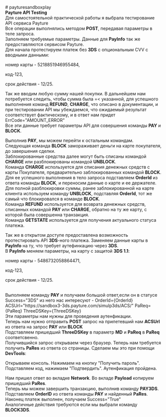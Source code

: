 <p># payturesandboxplay<br /><strong>Payture API Testing</strong> <br />Для самостоятельной практической работы я выбрала тестирование API сервиса Payture&nbsp;<br />Все операции выполнялись методом <strong>POST</strong>, передавая параметры в теле запроса.<br />Заполняем требуемые параметры. Данные для <strong>PayInfo</strong> так же предоставляются сервисом Payture.<br />Для начала протестируем платеж без <strong>3DS</strong> с опциональным CVV с вводными данными:</p><p>номер карты - 5218851946955484,</p><p>код-123,</p><p>срок действия - 12/25.</p><p>Так же вводим любую сумму нашей покупки. В дальнейшем нам потребуется следить, чтобы сумма была =&lt; указанной, для успешного выполнения команд <strong>REFUND</strong>, <strong>CHARGE</strong>, что описано в документации, и при тестировании API мы убеждаемся, что ожидаемый результат соответствует фактическому, и в ответ нам придет ErrCode="AMOUNT_ERROR"<br />Все эти данные требует параметры API для совершения команды <strong>PAY</strong> и <strong>BLOCK</strong>.</p><p>Выполнив <strong>PAY</strong>, мы можем перейти к остальным командам.<br />Следующая команда <strong>BLOCK</strong> замораживает деньги на карте покупателя, до завершения сделки. <br />Заблокированные средства далее могут быть списаны командой <strong>CHARGE</strong> или разблокированы командой <strong>UNBLOCK</strong>.<br />Команда <strong>CHARGE</strong> используется для списания денежных средств с карты Покупателя, предварительно заблокированных командой <strong>BLOCK</strong>. Для ее успешного выполнения в тело запроса подставляем <strong>OrderId</strong> из ответа команды <strong>BLOCK</strong>, и переносим данные о карте и ее держателе.<br />Для полной разблокировки суммы, ранее заблокированной на карте клиента используем команду <strong>UNBLOCK</strong>, подставляя <strong>OrderId</strong>, тот же самый что блокировался в команде <strong>BLOCK</strong>.<br />Команда <strong>REFUND</strong> используется для возврата денежных средств, списанных командой <strong>PAY</strong> или <strong>CHARGE</strong>, обратно на ту же карту, с которой была совершенна транзакция.<br />Команда <strong>GETSTATE</strong> используется для получения актуального статуса платежа.</p><p>Так же в открытом доступе предоставлена возможность протестировать API <strong>3DS</strong>-ного платежа. Заменяем данные карты в <strong>PayInfo</strong> на ту, что требует аутефинкацию через <strong>3DS</strong>.<br />В <strong>PayInfo</strong> меняем параметры, на карту с защитой <strong>3DS 1.1</strong>:</p><p>номер карты - 5486732058864471,</p><p>код-123,</p><p>срок действия - 12/25.</p><p><br />Выполняем команду <strong>PAY</strong> и получаем большой ответ,если он в статусе Success="3DS" из него нас интересуют - OrderId={OrderId} ACSUrl="https://sandbox3-3ds.payture.com/simulp3ds/ACS/" PaReq={PaReq} ThreeDSKey={ThreeDSKey}<br />Эти параметры нам нужны для проведения аутенфикации.<br />Теперь нам нужно отправить <strong>POST</strong> запрос на прилетевший нам <strong>ACSUrl</strong> из ответа на запрос <strong>PAY</strong> или <strong>BLOCK</strong><br />Подставляем пришедший <strong>ThreeDSKey</strong> в параметр <strong>MD</strong> и <strong>PaReq</strong> в <strong>PaReq</strong> соответсвенно.<br />Получившийся запрос открываем через браузер. Теперь нам требуется получить <strong>PaRes</strong> из ответа со страницы. Сделаем мы это при помощи <strong>DevTools</strong>:</p><p>Открываем консоль. Нажимаем на кнопку "Получить пароль". Подставляем код, нажимаем "Подтвердить". Аутенфикация пройдена.</p><p>Нам пришел ответ во вкладке <strong>Network</strong>. Во вкладе <strong>Payload</strong> копируем пришедший <strong>PaRes</strong>.<br />Теперь мы можем завершить транзакцию, выполнив команду <strong>PAY3DS</strong>. Подставляем <strong>OrderID</strong> из ответа команды <strong>PAY</strong> и найденный <strong>PaRes</strong>. Наконец платеж выполнен, получаем Success="True"<br />Аналогичные действия требуются если мы выбрали команду <strong>BLOCK3DS</strong>.</p>
